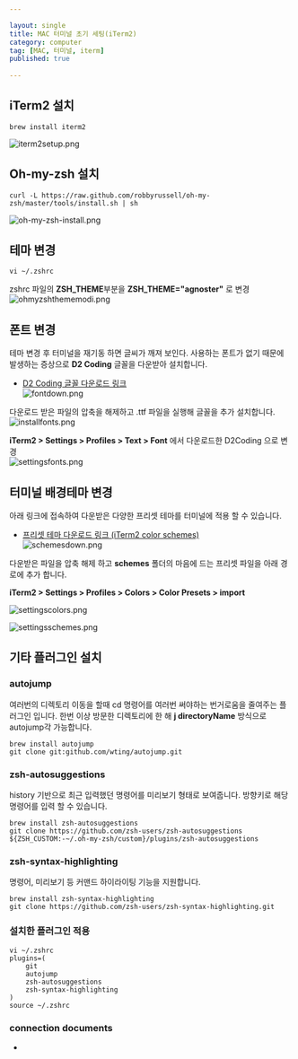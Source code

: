 ```yaml
---

layout: single
title: MAC 터미널 초기 세팅(iTerm2)
category: computer
tag: [MAC, 터미널, iterm]
published: true
 
---
```


## iTerm2 설치
```console
brew install iterm2
```
![iterm2setup.png]({{site.url}}/_images/2023-05-06-01/iterm2setup.png)

## Oh-my-zsh 설치
```console
curl -L https://raw.github.com/robbyrussell/oh-my-zsh/master/tools/install.sh | sh
```
![oh-my-zsh-install.png]({{site.url}}/_images/2023-05-06-01/oh-my-zsh-install.png)

## 테마 변경
```console
vi ~/.zshrc
```
zshrc 파일의 **ZSH_THEME**부분을 **ZSH_THEME="agnoster"** 로 변경
![ohmyzshthememodi.png]({{site.url}}/_images/2023-05-06-01/ohmyzshthememodi.png)

## 폰트 변경
테마 변경 후 터미널을 재기동 하면 글씨가 깨져 보인다. 사용하는 폰트가 없기 때문에 발생하는 증상으로 **D2 Coding** 글꼴을 다운받아 설치합니다.   
- [D2 Coding 글꼴 다운로드 링크](https://github.com/naver/d2codingfont)   
![fontdown.png]({{site.url}}/_images/2023-05-06-01/fontdown.png)   

다운로드 받은 파일의 압축을 해제하고 .ttf 파일을 실행해 글꼴을 추가 설치합니다.   
![installfonts.png]({{site.url}}/_images/2023-05-06-01/installfonts.png)

**iTerm2 > Settings > Profiles > Text > Font** 에서 다운로드한 D2Coding 으로 변경   
![settingsfonts.png]({{site.url}}/_images/2023-05-06-01/settingsfonts.png)

## 터미널 배경테마 변경
아래 링크에 접속하여 다운받은 다양한 프리셋 테마를 터미널에 적용 할 수 있습니다.

- [프리셋 테마 다운로드 링크 (iTerm2 color schemes)](https://iterm2colorschemes.com/)   
![schemesdown.png]({{site.url}}/_images/2023-05-06-01/schemesdown.png)

다운받은 파일을 압축 해제 하고 **schemes** 폴더의 마음에 드는 프리셋 파일을 아래 경로에 추가 합니다.

**iTerm2 > Settings > Profiles > Colors > Color Presets > import**

![settingscolors.png]({{site.url}}/_images/2023-05-06-01/settingscolors.png)

![settingsschemes.png]({{site.url}}/_images/2023-05-06-01/settingsschemes.png)

## 기타 플러그인 설치

### autojump
여러번의 디렉토리 이동을 할때 cd 명령어를 여러번 써야하는 번거로움을 줄여주는 플러그인 입니다.
한번 이상 방문한 디렉토리에 한 해 **j directoryName** 방식으로 autojump각 가능합니다.
```console
brew install autojump
git clone git:github.com/wting/autojump.git
```

### zsh-autosuggestions
history 기반으로 최근 입력했던 명령어를 미리보기 형태로 보여줍니다. 방향키로 해당 명령어를 입력 할 수 있습니다.
```console
brew install zsh-autosuggestions
git clone https://github.com/zsh-users/zsh-autosuggestions ${ZSH_CUSTOM:-~/.oh-my-zsh/custom}/plugins/zsh-autosuggestions
```

### zsh-syntax-highlighting
명령어, 미리보기 등 커맨드 하이라이팅 기능을 지원합니다.
```console
brew install zsh-syntax-highlighting
git clone https://github.com/zsh-users/zsh-syntax-highlighting.git
```

### 설치한 플러그인 적용
```console
vi ~/.zshrc
plugins=(
	git
	autojump
	zsh-autosuggestions
	zsh-syntax-highlighting
)
source ~/.zshrc
```

### connection documents
- 
